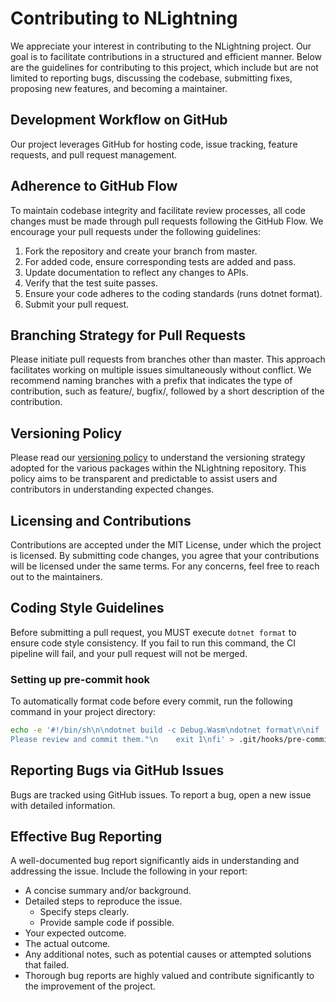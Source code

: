 # Contributing to NLightning

We appreciate your interest in contributing to the NLightning project. Our goal is to facilitate contributions in a
structured and efficient manner. Below are the guidelines for contributing to this project, which include but are not
limited to reporting bugs, discussing the codebase, submitting fixes, proposing new features, and becoming a maintainer.

## Development Workflow on GitHub

Our project leverages GitHub for hosting code, issue tracking, feature requests, and pull request management.

## Adherence to GitHub Flow

To maintain codebase integrity and facilitate review processes, all code changes must be made through pull requests
following the GitHub Flow. We encourage your pull requests under the following guidelines:

1. Fork the repository and create your branch from master.
2. For added code, ensure corresponding tests are added and pass.
3. Update documentation to reflect any changes to APIs.
4. Verify that the test suite passes.
5. Ensure your code adheres to the coding standards (runs dotnet format).
6. Submit your pull request.

## Branching Strategy for Pull Requests

Please initiate pull requests from branches other than master. This approach facilitates working on multiple issues
simultaneously without conflict. We recommend naming branches with a prefix that indicates the type of contribution,
such as feature/, bugfix/, followed by a short description of the contribution.

## Versioning Policy

Please read our [versioning policy](versioning) to understand the versioning strategy
adopted for the various packages within the NLightning repository. This policy aims to be transparent and predictable to
assist users and contributors in understanding expected changes.

## Licensing and Contributions

Contributions are accepted under the MIT License, under which the project is licensed. By submitting code changes, you
agree that your contributions will be licensed under the same terms. For any concerns, feel free to reach out to the
maintainers.

## Coding Style Guidelines

Before submitting a pull request, you MUST execute `dotnet format` to ensure code style consistency. If you fail to run
this command, the CI pipeline will fail, and your pull request will not be merged.

### Setting up pre-commit hook

To automatically format code before every commit, run the following command in your project directory:

```sh
echo -e '#!/bin/sh\n\ndotnet build -c Debug.Wasm\ndotnet format\n\nif ! git diff --quiet; then\n    echo "Code formatting changes have been made. \
Please review and commit them."\n    exit 1\nfi' > .git/hooks/pre-commit && chmod +x .git/hooks/pre-commit
```

## Reporting Bugs via GitHub Issues

Bugs are tracked using GitHub issues. To report a bug, open a new issue with detailed information.

## Effective Bug Reporting

A well-documented bug report significantly aids in understanding and addressing the issue. Include the following in your
report:

- A concise summary and/or background.
- Detailed steps to reproduce the issue.
    - Specify steps clearly.
    - Provide sample code if possible.
- Your expected outcome.
- The actual outcome.
- Any additional notes, such as potential causes or attempted solutions that failed.
- Thorough bug reports are highly valued and contribute significantly to the improvement of the project.